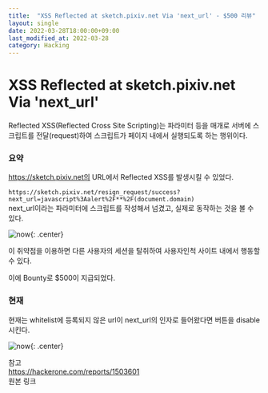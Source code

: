 ```yaml
---
title:  "XSS Reflected at sketch.pixiv.net Via 'next_url' - $500 리뷰"
layout: single
date: 2022-03-28T18:00:00+09:00
last_modified_at: 2022-03-28
category: Hacking
---
```

 

# XSS Reflected at sketch.pixiv.net Via 'next_url'  
Reflected XSS(Reflected Cross Site Scripting)는 파라미터 등을 매개로 서버에 스크립트를 전달(request)하여 스크립트가 페이지 내에서 실행되도록 하는 행위이다.  
  
### 요약
https://sketch.pixiv.net의 URL에서 Reflected XSS를 발생시킬 수 있었다.  
  
```https://sketch.pixiv.net/resign_request/success?next_url=javascript%3Aalert%2F**%2F(document.domain)```  
next_url이라는 파라미터에 스크립트를 작성해서 넘겼고, 실제로 동작하는 것을 볼 수 있다.  
  
![now](/assets/img/2022-03-28-1503601-XSS-Reflected-at-sketch.pixiv.net-Via-'next_url'/1.jpg){: .center}  
  
이 취약점을 이용하면 다른 사용자의 세션을 탈취하여 사용자인척 사이트 내에서 행동할 수 있다.  
  
이에 Bounty로 $500이 지급되었다.  

### 현재
현재는 whitelist에 등록되지 않은 url이 next_url의 인자로 들어왔다면 버튼을 disable 시킨다.  
  
![now](/assets/img/2022-03-28-1503601-XSS-Reflected-at-sketch.pixiv.net-Via-'next_url'/2.png){: .center}  
  
참고  
<https://hackerone.com/reports/1503601>  
원본 링크 